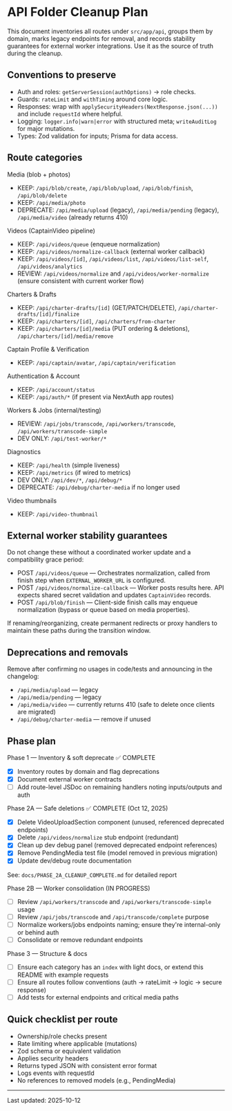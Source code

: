 # API Folder Cleanup Plan

This document inventories all routes under `src/app/api`, groups them by domain, marks legacy endpoints for removal, and records stability guarantees for external worker integrations. Use it as the source of truth during the cleanup.

## Conventions to preserve

- Auth and roles: `getServerSession(authOptions)` → role checks.
- Guards: `rateLimit` and `withTiming` around core logic.
- Responses: wrap with `applySecurityHeaders(NextResponse.json(...))` and include `requestId` where helpful.
- Logging: `logger.info|warn|error` with structured meta; `writeAuditLog` for major mutations.
- Types: Zod validation for inputs; Prisma for data access.

## Route categories

Media (blob + photos)

- KEEP: `/api/blob/create`, `/api/blob/upload`, `/api/blob/finish`, `/api/blob/delete`
- KEEP: `/api/media/photo`
- DEPRECATE: `/api/media/upload` (legacy), `/api/media/pending` (legacy), `/api/media/video` (already returns 410)

Videos (CaptainVideo pipeline)

- KEEP: `/api/videos/queue` (enqueue normalization)
- KEEP: `/api/videos/normalize-callback` (external worker callback)
- KEEP: `/api/videos/[id]`, `/api/videos/list`, `/api/videos/list-self`, `/api/videos/analytics`
- REVIEW: `/api/videos/normalize` and `/api/videos/worker-normalize` (ensure consistent with current worker flow)

Charters & Drafts

- KEEP: `/api/charter-drafts/[id]` (GET/PATCH/DELETE), `/api/charter-drafts/[id]/finalize`
- KEEP: `/api/charters/[id]`, `/api/charters/from-charter`
- KEEP: `/api/charters/[id]/media` (PUT ordering & deletions), `/api/charters/[id]/media/remove`

Captain Profile & Verification

- KEEP: `/api/captain/avatar`, `/api/captain/verification`

Authentication & Account

- KEEP: `/api/account/status`
- KEEP: `/api/auth/*` (if present via NextAuth app routes)

Workers & Jobs (internal/testing)

- REVIEW: `/api/jobs/transcode`, `/api/workers/transcode`, `/api/workers/transcode-simple`
- DEV ONLY: `/api/test-worker/*`

Diagnostics

- KEEP: `/api/health` (simple liveness)
- KEEP: `/api/metrics` (if wired to metrics)
- DEV ONLY: `/api/dev/*`, `/api/debug/*`
- DEPRECATE: `/api/debug/charter-media` if no longer used

Video thumbnails

- KEEP: `/api/video-thumbnail`

## External worker stability guarantees

Do not change these without a coordinated worker update and a compatibility grace period:

- POST `/api/videos/queue` — Orchestrates normalization, called from finish step when `EXTERNAL_WORKER_URL` is configured.
- POST `/api/videos/normalize-callback` — Worker posts results here. API expects shared secret validation and updates `CaptainVideo` records.
- POST `/api/blob/finish` — Client-side finish calls may enqueue normalization (bypass or queue based on media properties).

If renaming/reorganizing, create permanent redirects or proxy handlers to maintain these paths during the transition window.

## Deprecations and removals

Remove after confirming no usages in code/tests and announcing in the changelog:

- `/api/media/upload` — legacy
- `/api/media/pending` — legacy
- `/api/media/video` — currently returns 410 (safe to delete once clients are migrated)
- `/api/debug/charter-media` — remove if unused

## Phase plan

Phase 1 — Inventory & soft deprecate ✅ COMPLETE

- [x] Inventory routes by domain and flag deprecations
- [x] Document external worker contracts
- [ ] Add route-level JSDoc on remaining handlers noting inputs/outputs and auth

Phase 2A — Safe deletions ✅ COMPLETE (Oct 12, 2025)

- [x] Delete VideoUploadSection component (unused, referenced deprecated endpoints)
- [x] Delete `/api/videos/normalize` stub endpoint (redundant)
- [x] Clean up dev debug panel (removed deprecated endpoint references)
- [x] Remove PendingMedia test file (model removed in previous migration)
- [x] Update dev/debug route documentation

See: `docs/PHASE_2A_CLEANUP_COMPLETE.md` for detailed report

Phase 2B — Worker consolidation (IN PROGRESS)

- [ ] Review `/api/workers/transcode` and `/api/workers/transcode-simple` usage
- [ ] Review `/api/jobs/transcode` and `/api/transcode/complete` purpose
- [ ] Normalize workers/jobs endpoints naming; ensure they're internal-only or behind auth
- [ ] Consolidate or remove redundant endpoints

Phase 3 — Structure & docs

- [ ] Ensure each category has an `index` with light docs, or extend this README with example requests
- [ ] Ensure all routes follow conventions (auth → rateLimit → logic → secure response)
- [ ] Add tests for external endpoints and critical media paths

## Quick checklist per route

- Ownership/role checks present
- Rate limiting where applicable (mutations)
- Zod schema or equivalent validation
- Applies security headers
- Returns typed JSON with consistent error format
- Logs events with requestId
- No references to removed models (e.g., PendingMedia)

---

Last updated: 2025-10-12
